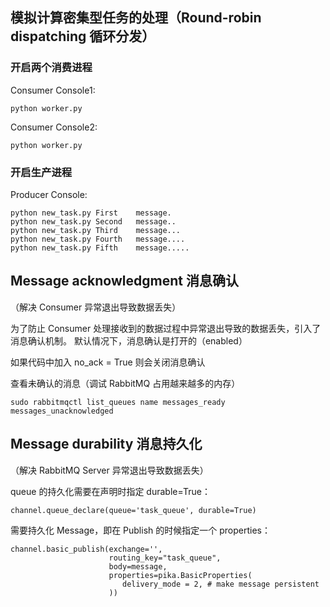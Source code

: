 ## 模拟计算密集型任务的处理（Round-robin dispatching 循环分发）

### 开启两个消费进程

Consumer Console1:
```
python worker.py
```

Consumer Console2:
```
python worker.py
```

### 开启生产进程

Producer Console:
```
python new_task.py First    message.
python new_task.py Second   message..
python new_task.py Third    message...
python new_task.py Fourth   message....
python new_task.py Fifth    message.....
```


## Message acknowledgment 消息确认
（解决 Consumer 异常退出导致数据丢失）

为了防止 Consumer 处理接收到的数据过程中异常退出导致的数据丢失，引入了消息确认机制。
默认情况下，消息确认是打开的（enabled）

如果代码中加入 no_ack = True 则会关闭消息确认

查看未确认的消息（调试 RabbitMQ 占用越来越多的内存）
```
sudo rabbitmqctl list_queues name messages_ready messages_unacknowledged
```


## Message durability 消息持久化
（解决 RabbitMQ Server 异常退出导致数据丢失）

queue 的持久化需要在声明时指定 durable=True：
```
channel.queue_declare(queue='task_queue', durable=True)  
```

需要持久化 Message，即在 Publish 的时候指定一个 properties：
```
channel.basic_publish(exchange='',
                      routing_key="task_queue",
                      body=message,
                      properties=pika.BasicProperties(
                         delivery_mode = 2, # make message persistent
                      ))
```
